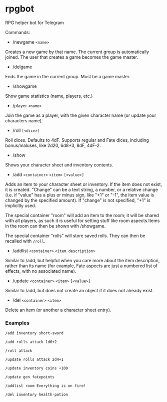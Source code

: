 # rpgbot
RPG helper bot for Telegram

Commands:

  - /newgame `<name>`

Creates a new game by that name. The current group is automatically joined. The user that creates a game becomes the game master.

  - /delgame

Ends the game in the current group. Must be a game master.

  - /showgame

Show game statistics (name, players, etc.)

  - /player `<name>`

Join the game as a player, with the given character name (or update your characters name).

  - /roll `[<dice>]`

Roll dices. Defaults to 4dF. Supports regular and Fate dices, including bonus/maluses, like 2d20, 6d8+3, 8dF, 4dF-2.

  - /show

Shows your character sheet and inventory contents.

  - /add `<container>` `<item>` `[<value>]`

Adds an item to your character sheet or inventory. If the item does not exist, it is created. "Change" can be a text string, a number, or a relative change (i.e. if "value" has a plus or minus sign, like "+1" or "-1", the item value is changed by the specified amount). If "change" is not specified, "+1" is implicitly used.

The special container "room" will add an item to the room; it will be shared with all players, as such it is useful for setting stuff like room aspects.Items in the room can then be shown with /showgame.

The special container "rolls" will store saved rolls. They can then be recalled with `/roll`.

  - /addlist `<container>` `<item description>`

Similar to /add, but helpful when you care more about the item description, rather than its name (for example, Fate aspects are just a numbered list of effects, with no associated name).

  - /update `<container>` `<item>` `[<value>]`

Similar to /add, but does not create an object if it does not already exist.

  - /del `<container>` `<item>`

Delete an item (or another a character sheet entry). 

### Examples

`/add inventory short-sword`

`/add rolls attack 1d6+2`

`/roll attack`

`/update rolls attack 2d4+1`

`/update inventory coins +100`

`/update gen fatepoints`

`/addlist room Everything is on fire!`

`/del inventory health-potion`

